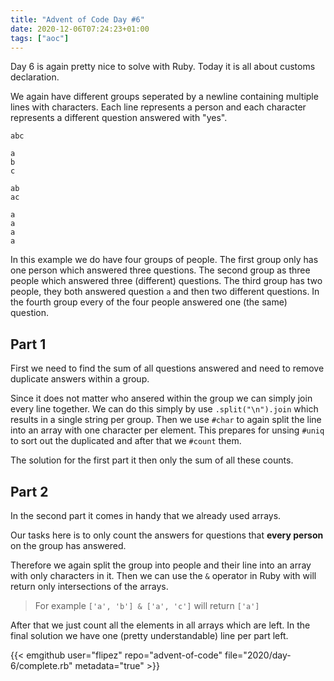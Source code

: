 ```yaml
---
title: "Advent of Code Day #6"
date: 2020-12-06T07:24:23+01:00
tags: ["aoc"]
---
```


Day 6 is again pretty nice to solve with Ruby. Today it is all about customs declaration.

We again have different groups seperated by a newline containing multiple lines with characters.
Each line represents a person and each character represents a different question answered with "yes".

```
abc

a
b
c

ab
ac

a
a
a
a
```

In this example we do have four groups of people.
The first group only has one person which answered three questions.
The second group as three people which answered three (different) questions.
The third group has two people, they both answered question `a` and then two different questions.
In the fourth group every of the four people answered one (the same) question.

## Part 1

First we need to find the sum of all questions answered and need to remove duplicate answers within a group.

Since it does not matter who ansered within the group we can simply join every line together.
We can do this simply by use `.split("\n").join` which results in a single string per group.
Then we use `#char` to again split the line into an array with one character per element.
This prepares for unsing `#uniq` to sort out the duplicated and after that we `#count` them.

The solution for the first part it then only the sum of all these counts.

## Part 2

In the second part it comes in handy that we already used arrays.

Our tasks here is to only count the answers for questions that **every person** on the group has answered.

Therefore we again split the group into people and their line into an array with only characters in it.
Then we can use the `&` operator in Ruby with will return only intersections of the arrays.

> For example `['a', 'b'] & ['a', 'c']` will return `['a']`

After that we just count all the elements in all arrays which are left.
In the final solution we have one (pretty understandable) line per part left.

{{< emgithub user="flipez" repo="advent-of-code" file="2020/day-6/complete.rb" metadata="true" >}}